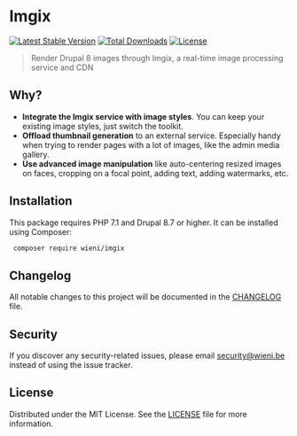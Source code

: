 Imgix
======================

[![Latest Stable Version](https://poser.pugx.org/wieni/imgix/v/stable)](https://packagist.org/packages/wieni/imgix)
[![Total Downloads](https://poser.pugx.org/wieni/imgix/downloads)](https://packagist.org/packages/wieni/imgix)
[![License](https://poser.pugx.org/wieni/imgix/license)](https://packagist.org/packages/wieni/imgix)

> Render Drupal 8 images through Imgix, a real-time image processing service and CDN

## Why?
- **Integrate the Imgix service with image styles**. You can keep your existing image styles, just switch the toolkit.
- **Offload thumbnail generation** to an external service. Especially handy when trying to render pages with a lot of
  images, like the admin media gallery.
- **Use advanced image manipulation** like auto-centering resized images on faces, cropping on a focal point, adding 
  text, adding watermarks, etc.

## Installation

This package requires PHP 7.1 and Drupal 8.7 or higher. It can be
installed using Composer:

```bash
 composer require wieni/imgix
```

## Changelog
All notable changes to this project will be documented in the
[CHANGELOG](CHANGELOG.md) file.

## Security
If you discover any security-related issues, please email
[security@wieni.be](mailto:security@wieni.be) instead of using the issue
tracker.

## License
Distributed under the MIT License. See the [LICENSE](LICENSE) file
for more information.
